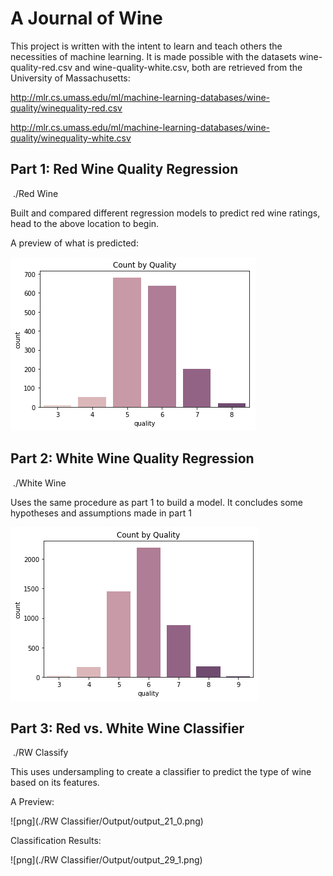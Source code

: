 # A Journal of Wine

This project is written with the intent to learn and teach others the necessities of machine learning. It is made possible with the datasets wine-quality-red.csv and wine-quality-white.csv, both are retrieved from the University of Massachusetts: 

http://mlr.cs.umass.edu/ml/machine-learning-databases/wine-quality/winequality-red.csv

http://mlr.cs.umass.edu/ml/machine-learning-databases/wine-quality/winequality-white.csv



## Part 1: Red Wine Quality Regression

​	./Red Wine

Built and compared different regression models to predict red wine ratings, head to the above location to begin.

A preview of what is predicted:

![png](./Red%20Wine/Output/output_12_0.png)



## Part 2: White Wine Quality Regression

​	./White Wine

Uses the same procedure as part 1 to build a model. It concludes some hypotheses and assumptions made in part 1

![png](./White%20Wine/Output/output_12_0.png)

## Part 3: Red vs. White Wine Classifier

​	./RW Classify

This uses undersampling to create a classifier to predict the type of wine based on its features.

A Preview: 

![png](./RW Classifier/Output/output_21_0.png)



Classification Results:

![png](./RW Classifier/Output/output_29_1.png)